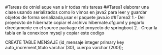 #Tareas de otniel
aque van a ir todas mis tareas
##Tarea1
elaborar una clase usando serializados como lo vimos en java2 para leer y guardar objetos de forma serializada,usar el paquete
java.io
##Tarea2
1.- Del proyecvto de hibernate copiar el archivo hibernate.cfg.xml y pegarlo directamente en el source package del proyecto de springboot 
2.- Crear la tabla en la conexicon mysql y copiar este codigo

CREATE TABLE MENSAJE (id_mensaje integer primary key auto_increment,titulo varchar (30), cuerpo varchar (200));
